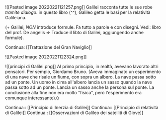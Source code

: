 ![[Pasted image 20220221121257.png]]
Galilei racconta tutte le sue robe _tramite dialogo_. 
in questo libro (^^), Galileo getta le basi per la relatività Galileiana. 

(+ Galilei, _NON_ introduce formule. Fa tutto a parole e con disegni. Vedi: libro del prof. De angelis => Traduce il libto di Galilei, aggiungendo anche formule).

Continua: [[Trattazione del Gran Naviglio]]

![[Pasted image 20220221122324.png]]

![[principi di Galilei.png]]
Al primo principio, in realtà, avevano lavorato altri pensatori. Per sempio, Giordamo Bruno. (Aveva immaginato un esperimento di una nave che risale un fiume, con sopra un albero. La nave passa sotto ad un ponte. Un uomo in cima all'albero lancia un sasso quando la nave passa sotto ad un ponte. Lancia un sasso anche la persona sul ponte. La conclusione alla fine non era molto "fisica", però l'esperimento era comunque interessante).ù

Continua:: [[Principio di Inerzia di Galilei]]
Continua:: [[Principio di relatività di Galilei]]
Continua:: [[Osservazioni di Galileo dei satelliti di Giove]]